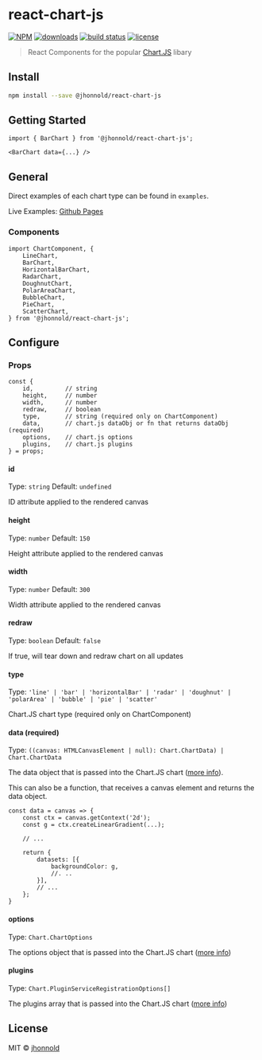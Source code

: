 # react-chart-js

[![NPM](https://img.shields.io/npm/v/@jhonnold/react-chart-js.svg)](https://www.npmjs.com/package/@jhonnold/react-chart-js)
[![downloads](https://img.shields.io/npm/dm/@jhonnold/react-chart-js.svg)](https://npm-stat.com/charts.html?package=@jhonnold/react-chart-js&from=2020-01-01)
[![build status](https://img.shields.io/travis/jhonnold/react-chart-js.svg?branch=master)](https://travis-ci.org/jhonnold/react-chart-js)
[![license](https://img.shields.io/github/license/mashape/apistatus.svg)](http://opensource.org/licenses/MIT)

> React Components for the popular [Chart.JS](https://github.com/chartjs/Chart.js) libary

## Install

```bash
npm install --save @jhonnold/react-chart-js
```

## Getting Started

```tsx
import { BarChart } from '@jhonnold/react-chart-js';

<BarChart data={...} />
```

## General

Direct examples of each chart type can be found in `examples`.

Live Examples: [Github Pages](https://jhonnold.github.io/react-chart-js/)

### Components
```tsx
import ChartComponent, {
    LineChart,
    BarChart,
    HorizontalBarChart,
    RadarChart,
    DoughnutChart,
    PolarAreaChart,
    BubbleChart,
    PieChart,
    ScatterChart,
} from '@jhonnold/react-chart-js';
```

## Configure

### Props
```tsx
const {
    id,         // string
    height,     // number
    width,      // number
    redraw,     // boolean
    type,       // string (required only on ChartComponent)
    data,       // chart.js dataObj or fn that returns dataObj (required)
    options,    // chart.js options
    plugins,    // chart.js plugins
} = props;
```

#### id
Type: `string`
Default: `undefined`

ID attribute applied to the rendered canvas

#### height
Type: `number`
Default: `150`

Height attribute applied to the rendered canvas

#### width
Type: `number`
Default: `300`

Width attribute applied to the rendered canvas

#### redraw
Type: `boolean`
Default: `false`

If true, will tear down and redraw chart on all updates

#### type
Type: `'line' | 'bar' | 'horizontalBar' | 'radar' | 'doughnut' | 'polarArea' | 'bubble' | 'pie' | 'scatter'`

Chart.JS chart type (required only on ChartComponent)

#### data (required)
Type: `((canvas: HTMLCanvasElement | null): Chart.ChartData) | Chart.ChartData`

The data object that is passed into the Chart.JS chart ([more info](https://www.chartjs.org/docs/latest/getting-started/)).

This can also be a function, that receives a canvas element and returns the data object.
```tsx
const data = canvas => {
    const ctx = canvas.getContext('2d');
    const g = ctx.createLinearGradient(...);

    // ...

    return {
        datasets: [{
            backgroundColor: g,
            //. ..
        }],
        // ...
    };
}
```


#### options
Type: `Chart.ChartOptions`

The options object that is passed into the Chart.JS chart ([more info](https://www.chartjs.org/docs/latest/general/options.html))


#### plugins
Type: `Chart.PluginServiceRegistrationOptions[]`

The plugins array that is passed into the Chart.JS chart ([more info](https://www.chartjs.org/docs/latest/developers/plugins.html))


## License

MIT © [jhonnold](https://github.com/jhonnold)
